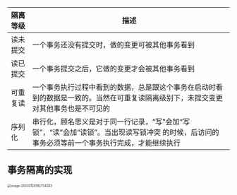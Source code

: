 | 隔离等级 | 描述                                                         |
| -------- | ------------------------------------------------------------ |
| 读未提交 | 一个事务还没有提交时，做的变更可被其他事务看到               |
| 读已提交 | 一个事务提交之后，它做的变更才会被其他事务看到               |
| 可重复读 | 一个事务执行过程中看到的数据，总是跟这个事务在启动时看到的数据是一致的。当然在可重复读隔离级别下，未提交变更对其他事务也是不可见的 |
| 序列化   | 串行化，顾名思义是对于同一行记录，“写”会加“写锁”，“读”会加“读锁”。当出现读写锁冲突 的时候，后访问的事务必须等前一个事务执行完成，才能继续执行 |

## 事务隔离的实现

<img src="/Users/wangfusheng/Documents/notes/mysql/mysql45讲笔记/.assets/image-20230128192734283.png" alt="image-20230128192734283" style="zoom:50%;" /> 
